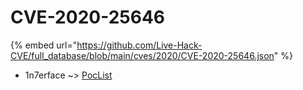 # CVE-2020-25646
{% embed url="https://github.com/Live-Hack-CVE/full_database/blob/main/cves/2020/CVE-2020-25646.json" %}

* 1n7erface ~> [PocList](https://www.alice-snow.ru/2020/database/cve-2020-25646/poclist-1n7erface)